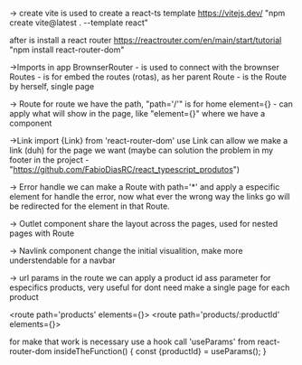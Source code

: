 -> create
vite is used to create a react-ts template
https://vitejs.dev/
"npm create vite@latest . --template react"

after is install a react router
https://reactrouter.com/en/main/start/tutorial
"npm install react-router-dom"

->Imports in app
BrownserRouter - is used to connect with the brownser
Routes - is for embed the routes (rotas), as her parent
Route - is the Route by herself, single page

-> Route
for route we have the path, "path='/'" is for home
element={} - can apply what will show in the page, like "element={<Home/>}" where we have a component

->Link
import {Link} from 'react-router-dom'
use Link can allow we make a link (duh) for the page we want (maybe can solution the problem in my footer
 in the project - "https://github.com/FabioDiasRC/react_typescript_produtos")

-> Error handle
we can make  a Route with path='*' and apply a especific element for handle the error, now what ever the wrong way the links go will be redirected for the element in that Route.

-> Outlet component
share the layout across the pages, used for nested pages with Route

-> Navlink component
change the initial visualition, make more understendable for a navbar

-> url params
in the route we can apply a product id ass parameter for especifics products, very useful for dont need make a single page for each product

<route path='products' elements={<Products/>}>
<route path='products/:productId' elements={<SingleProducts/>}>

for make that work is necessary use a hook call 'useParams' from react-router-dom
insideTheFunction() {
  const {productId} = useParams();
}